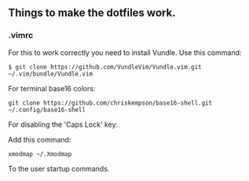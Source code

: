## Things to make the dotfiles work.
### .vimrc

For this to work correctly you need to install Vundle. 
Use this command:
```
$ git clone https://github.com/VundleVim/Vundle.vim.git ~/.vim/bundle/Vundle.vim
```

For terminal base16 colors: 
```
git clone https://github.com/chriskempson/base16-shell.git ~/.config/base16-shell
```

For disabling the 'Caps Lock' key:

Add this command:
```
xmodmap ~/.Xmodmap
```
To the user startup commands.
